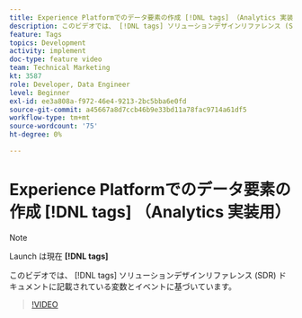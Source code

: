 ```yaml
---
title: Experience Platformでのデータ要素の作成 [!DNL tags] （Analytics 実装用）
description: このビデオでは、 [!DNL tags] ソリューションデザインリファレンス (SDR) ドキュメントに記載されている変数とイベントに基づいています。
feature: Tags
topics: Development
activity: implement
doc-type: feature video
team: Technical Marketing
kt: 3587
role: Developer, Data Engineer
level: Beginner
exl-id: ee3a808a-f972-46e4-9213-2bc5bba6e0fd
source-git-commit: a45667a8d7ccb46b9e33bd11a78fac9714a61df5
workflow-type: tm+mt
source-wordcount: '75'
ht-degree: 0%

---
```


# Experience Platformでのデータ要素の作成 [!DNL tags] （Analytics 実装用）

>[!NOTE]
>
> Launch は現在 **[!DNL tags]**

このビデオでは、 [!DNL tags] ソリューションデザインリファレンス (SDR) ドキュメントに記載されている変数とイベントに基づいています。

>[!VIDEO](https://video.tv.adobe.com/v/28760/?quality=12&learn=on)
